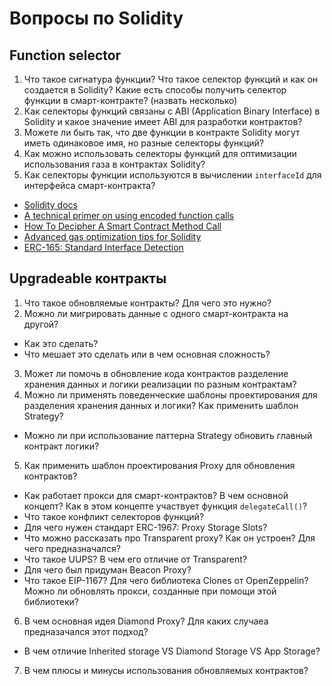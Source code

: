# Вопросы по Solidity

## Function selector

1. Что такое сигнатура функции? Что такое селектор функций и как он создается в Solidity? Какие есть способы получить селектор функции в смарт-контракте? (назвать несколько)
2. Как селекторы функций связаны с ABI (Application Binary Interface) в Solidity и какое значение имеет ABI для разработки контрактов?
3. Можете ли быть так, что две функции в контракте Solidity могут иметь одинаковое имя, но разные селекторы функций?
4. Как можно использовать селекторы функций для оптимизации использования газа в контрактах Solidity?
5. Как селекторы функции используются в вычислении `interfaceId` для интерфейса смарт-контракта?

-   [Solidity docs](https://docs.soliditylang.org/en/develop/abi-spec.html#function-selector)
-   [A technical primer on using encoded function calls](https://medium.com/linum-labs/a-technical-primer-on-using-encoded-function-calls-50e2b9939223)
-   [How To Decipher A Smart Contract Method Call](https://medium.com/@hayeah/how-to-decipher-a-smart-contract-method-call-8ee980311603)
-   [Advanced gas optimization tips for Solidity](https://coinsbench.com/advanced-gas-optimizations-tips-for-solidity-85c47f413dc5#:~:text=to%20gas%20specifications.-,Function%20names,-Solidity%20compiler%20reads)
-   [ERC-165: Standard Interface Detection](https://github.com/fullstack-development/blockchain-wiki/blob/main/EIPs/erc-165.md)

## Upgradeable контракты

1. Что такое обновляемые контракты? Для чего это нужно?
2. Можно ли мигрировать данные с одного смарт-контракта на другой?

-   Как это сделать?
-   Что мешает это сделать или в чем основная сложность?

3. Может ли помочь в обновление кода контрактов разделение хранения данных и логики реализации по разным контрактам?
4. Можно ли применять поведенческие шаблоны проектирования для разделения хранения данных и логики? Как применить шаблон Strategy?

-   Можно ли при использование паттерна Strategy обновить главный контракт логики?

5. Как применить шаблон проектирования Proxy для обновления контрактов?

-   Как работает прокси для смарт-контрактов? В чем основной концепт? Как в этом концепте участвует функция `delegateCall()`?
-   Что такое конфликт селекторов функций?
-   Для чего нужен стандарт ERC-1967: Proxy Storage Slots?
-   Что можно рассказать про Transparent proxy? Как он устроен? Для чего предназначался?
-   Что такое UUPS? В чем его отличие от Transparent?
-   Для чего был придуман Beacon Proxy?
-   Что такое EIP-1167? Для чего библиотека Clones от OpenZeppelin? Можно ли обновлять прокси, созданные при помощи этой библиотеки?

6. В чем основная идея Diamond Proxy? Для каких случаеа предназачался этот подход?

-   В чем отличие Inherited storage VS Diamond Storage VS App Storage?

7. В чем плюсы и минусы использования обновляемых контрактов?
